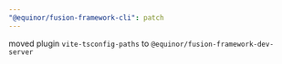 ```yaml
---
"@equinor/fusion-framework-cli": patch
---
```


moved plugin `vite-tsconfig-paths` to `@equinor/fusion-framework-dev-server`

